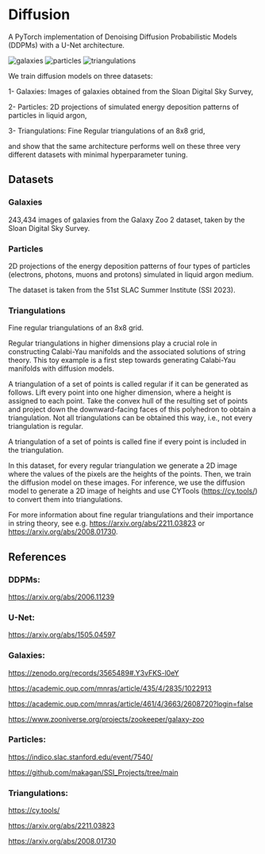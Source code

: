 # Diffusion
A PyTorch implementation of Denoising Diffusion Probabilistic Models (DDPMs) with a U-Net architecture.

![galaxies](https://github.com/mdemi/diffusion/assets/34105945/c20726c3-c279-4574-9269-49c78180d302)
![particles](https://github.com/mdemi/diffusion/assets/34105945/5e123100-14ec-45a0-b322-859c037621f2)
![triangulations](https://github.com/mdemi/diffusion/assets/34105945/b1de6f7d-2b00-423d-ada5-0fcb2e0bc13a)

We train diffusion models on three datasets:

1- Galaxies: Images of galaxies obtained from the Sloan Digital Sky Survey,

2- Particles: 2D projections of simulated energy deposition patterns of particles in liquid argon,

3- Triangulations: Fine Regular triangulations of an 8x8 grid,

and show that the same architecture performs well on these three very different datasets with minimal hyperparameter tuning.

## Datasets
### Galaxies

243,434 images of galaxies from the Galaxy Zoo 2 dataset, taken by the Sloan Digital Sky Survey.

### Particles

2D projections of the energy deposition patterns of four types of particles (electrons, photons, muons and protons) simulated in liquid argon medium.

The dataset is taken from the 51st SLAC Summer Institute (SSI 2023).

### Triangulations

Fine regular triangulations of an 8x8 grid.

Regular triangulations in higher dimensions play a crucial role in constructing Calabi-Yau manifolds and the associated solutions of string theory. This toy example is a first step towards generating Calabi-Yau manifolds with diffusion models.

A triangulation of a set of points is called regular if it can be generated as follows. Lift every point into one higher dimension, where a height is assigned to each point. Take the convex hull of the resulting set of points and project down the downward-facing faces of this polyhedron to obtain a triangulation. Not all triangulations can be obtained this way, i.e., not every triangulation is regular.

A triangulation of a set of points is called fine if every point is included in the triangulation.

In this dataset, for every regular triangulation we generate a 2D image where the values of the pixels are the heights of the points. Then, we train the diffusion model on these images. For inference, we use the diffusion model to generate a 2D image of heights and use CYTools (https://cy.tools/) to convert them into triangulations.

For more information about fine regular triangulations and their importance in string theory, see e.g. https://arxiv.org/abs/2211.03823 or https://arxiv.org/abs/2008.01730.

## References

### DDPMs:

https://arxiv.org/abs/2006.11239

### U-Net:

https://arxiv.org/abs/1505.04597

### Galaxies:

https://zenodo.org/records/3565489#.Y3vFKS-l0eY

https://academic.oup.com/mnras/article/435/4/2835/1022913

https://academic.oup.com/mnras/article/461/4/3663/2608720?login=false

https://www.zooniverse.org/projects/zookeeper/galaxy-zoo

### Particles:

https://indico.slac.stanford.edu/event/7540/

https://github.com/makagan/SSI_Projects/tree/main

### Triangulations:

https://cy.tools/

https://arxiv.org/abs/2211.03823

https://arxiv.org/abs/2008.01730



